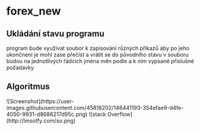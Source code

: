 # forex_new
<h2> Ukládání stavu programu </h2> 

program bude využívat soubor k zapisování různých příkazů aby po jeho ukončnení je mohl zase přečíst a vrátit se do původního stavu
v souboru budou na jednotlivých řádcích jména měn podle a k nim vypsané příslušné požadavky

<h2> Algoritmus </h2>
![Screenshot](https://user-images.githubusercontent.com/45818202/146441193-354efae9-d4fe-4050-9931-d8686217d95c.png)
![stack Overflow](http://lmsotfy.com/so.png)
